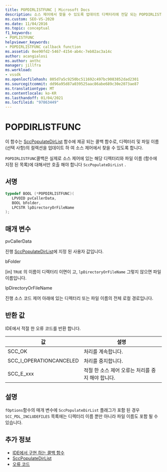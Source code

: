 ```yaml
---
title: POPDIRLISTFUNC | Microsoft Docs
description: 소스 제어에서 찾을 수 있도록 업데이트 디렉터리에 전달 되는 POPDIRLISTFUNC 콜백 함수에 대해 알아봅니다.
ms.custom: SEO-VS-2020
ms.date: 11/04/2016
ms.topic: conceptual
f1_keywords:
- POPLISTFUNC
helpviewer_keywords:
- POPDIRLISTFUNC callback function
ms.assetid: 0ee90fd2-5467-4154-ab4c-7eb02ac3a14c
author: acangialosi
ms.author: anthc
manager: jillfra
ms.workload:
- vssdk
ms.openlocfilehash: 805d7a5c9250bc511692c497bc9083852dad2301
ms.sourcegitcommit: dd96a95d87a039525aac86abe689c30e2073ae87
ms.translationtype: MT
ms.contentlocale: ko-KR
ms.lasthandoff: 01/04/2021
ms.locfileid: "97863449"
---
```

# <a name="popdirlistfunc"></a>POPDIRLISTFUNC
이 함수는 [SccPopulateDirList](../extensibility/sccpopulatedirlist-function.md) 함수에 제공 되는 콜백 함수로, 디렉터리 및 파일 이름 (선택 사항)의 컬렉션을 업데이트 하 여 소스 제어에서 찾을 수 있도록 합니다.

 `POPDIRLISTFUNC`콜백은 실제로 소스 제어에 있는 해당 디렉터리와 파일 이름 (함수에 지정 된 목록)에 대해서만 호출 해야 합니다 `SccPopulateDirList` .

## <a name="signature"></a>서명

```cpp
typedef BOOL (*POPDIRLISTFUNC)(
   LPVOID pvCallerData,
   BOOL bFolder,
   LPCSTR lpDirectoryOrFileName
);
```

## <a name="parameters"></a>매개 변수
 pvCallerData

진행 [SccPopulateDirList](../extensibility/sccpopulatedirlist-function.md)에 지정 된 사용자 값입니다.

 bFolder

[in] `TRUE` 의 이름이 디렉터리 이면이 고, `lpDirectoryOrFileName` 그렇지 않으면 파일 이름입니다.

 lpDirectoryOrFileName

진행 소스 코드 제어 아래에 있는 디렉터리 또는 파일 이름의 전체 로컬 경로입니다.

## <a name="return-value"></a>반환 값
 IDE에서 적절 한 오류 코드를 반환 합니다.

|값|설명|
|-----------|-----------------|
|SCC_OK|처리를 계속합니다.|
|SCC_I_OPERATIONCANCELED|처리를 중지합니다.|
|SCC_E_xxx|적절 한 소스 제어 오류는 처리를 중지 해야 합니다.|

## <a name="remarks"></a>설명
 `fOptions`함수의 매개 변수에 `SccPopulateDirList` 플래그가 포함 된 경우 `SCC_PDL_INCLUDEFILES` 목록에는 디렉터리 이름 뿐만 아니라 파일 이름도 포함 될 수 있습니다.

## <a name="see-also"></a>추가 정보
- [IDE에서 구현 하는 콜백 함수](../extensibility/callback-functions-implemented-by-the-ide.md)
- [SccPopulateDirList](../extensibility/sccpopulatedirlist-function.md)
- [오류 코드](../extensibility/error-codes.md)
